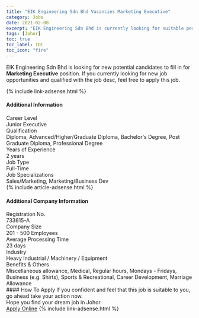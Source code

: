 ```yaml
---
title: "EIK Engineering Sdn Bhd Vacancies Marketing Executive" 
category: Jobs 
date: 2021-02-08 
excerpt: "EIK Engineering Sdn Bhd is currently looking for suitable person to fill in the Marketing Executive which based in Johor" 
tags: [Johor] 
toc: true 
toc_label: TOC 
toc_icon: "fire" 
--- 
```


<p>EIK Engineering Sdn Bhd is looking for new potential candidates to fill in for <b>Marketing Executive</b> position. If you currently looking for new job opportunities and qualified with the job desc, feel free to apply this job.
</p>{% include link-adsense.html %} 
<div><div><h4>Additional Information</h4></div><div><div><div><div><div><div><div><span>Career Level</span></div><div><span>Junior Executive</span></div></div></div></div><div><div><div><div><span>Qualification</span></div><div><span>Diploma, Advanced/Higher/Graduate Diploma, Bachelor's Degree, Post Graduate Diploma, Professional Degree</span></div></div></div></div><div><div><div><div><span>Years of Experience</span></div><div><span>2 years</span></div></div></div></div><div><div><div><div><span>Job Type</span></div><div><span>Full-Time</span></div></div></div></div><div><div><div><div><span>Job Specializations</span></div><div><span>Sales/Marketing, Marketing/Business Dev</span></div></div></div></div></div></div></div></div> 
{% include article-adsense.html %} 
<div><div><h4>Additional Company Information</h4></div><div><div><div><div><div><div><div><span>Registration No.</span></div><div><span>733615-A</span></div></div></div></div><div><div><div><div><span>Company Size</span></div><div><span>201 - 500 Employees</span></div></div></div></div><div><div><div><div><span>Average Processing Time</span></div><div><span>23 days</span></div></div></div></div><div><div><div><div><span>Industry</span></div><div><span>Heavy Industrial / Machinery / Equipment</span></div></div></div></div><div><div><div><div><span>Benefits &amp; Others</span></div><div><span>Miscellaneous allowance, Medical, Regular hours, Mondays - Fridays, Business (e.g. Shirts), Sports &amp; Recreational, Career Development, Marriage Allowance</span></div></div></div></div></div></div></div></div> 
#### How To Apply 
If you confident and feel that this job is suitable to you, go ahead take your action now. <br/> 
Hope you find your dream job in Johor. <br/> 
<a href="https://www.jobstreet.com.my/en/job/marketing-executive-4469235?jobId=jobstreet-my-job-4469235&" class="btn btn--info" target="_blank" rel="nofollow noopenner">Apply Online</a> 
{% include link-adsense.html %} 